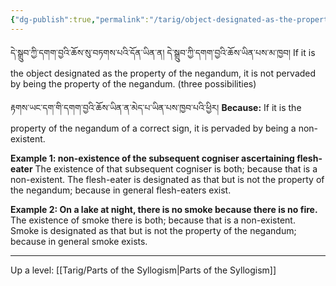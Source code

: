 ```yaml
---
{"dg-publish":true,"permalink":"/tarig/object-designated-as-the-property-of-the-negandum/"}
---
```


དེ་སྒྲུབ་ཀྱི་དགག་བྱའི་ཆོས་སུ་བཏགས་པའི་དོན་ཡིན་ན། དེ་སྒྲུབ་ཀྱི་དགག་བྱའི་ཆོས་ཡིན་པས་མ་ཁྱབ།
If it is the object designated as the property of the negandum, it is not pervaded by being the property of the negandum. (three possibilities)

རྟགས་ཡང་དག་གི་དགག་བྱའི་ཆོས་ཡིན་ན་མེད་པ་ཡིན་པས་ཁྱབ་པའི་ཕྱིར།
**Because:** If it is the property of the negandum of a correct sign, it is pervaded by being a non-existent.

**Example 1: non-existence of the subsequent cogniser ascertaining flesh-eater**
The existence of that subsequent cogniser is both; because that is a non-existent.
The flesh-eater is designated as that but is not the property of the negandum; because in general flesh-eaters exist.

**Example 2: On a lake at night, there is no smoke because there is no fire.**
The existence of smoke there is both; because that is a non-existent.
Smoke is designated as that but is not the property of the negandum; because in general smoke exists.

---
Up a level: [[Tarig/Parts of the Syllogism\|Parts of the Syllogism]]